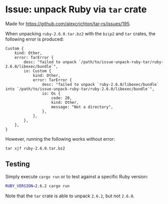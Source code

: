 # Issue: unpack Ruby via `tar` crate

Made for https://github.com/alexcrichton/tar-rs/issues/195.

When unpacking `ruby-2.6.0.tar.bz2` with the `bzip2` and `tar` crates, the
following error is produced:

```
Custom {
    kind: Other,
    error: TarError {
        desc: "failed to unpack `/path/to/issue-unpack-ruby-tar/ruby-2.6.0/libexec/bundle`",
        io: Custom {
            kind: Other,
            error: TarError {
                desc: "failed to unpack `ruby-2.6.0/libexec/bundle` into `/path/to/issue-unpack-ruby-tar/ruby-2.6.0/libexec/bundle`",
                io: Os {
                    code: 20,
                    kind: Other,
                    message: "Not a directory",
                },
            },
        },
    },
}
```

However, running the following works without error:

```
tar xjf ruby-2.6.0.tar.bz2
```

## Testing

Simply execute `cargo run` or to test against a specific Ruby version:

```sh
RUBY_VERSION=2.6.2 cargo run
```

Note that the `tar` crate is able to unpack `2.6.2`, but not `2.6.0`.
